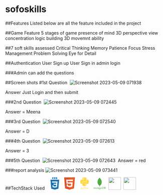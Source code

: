 ﻿# sofoskills
﻿##Features
Listed below are all the feature included in the project

﻿##Game Feature
 5 stages of game
presence of mind
3D perspective view
concentration
logic building
3D movemnt ability

﻿##7 soft skills assessed
Critical Thinking
Memory
Patience
Focus
Stress Management
Problem Solving
Eye for Detail

﻿##Authentication
 User Sign up
 User Sign in
 admin login
 
 ###Admin can add the questions
 
 ﻿##Screen shots
  #1st Question&nbsp;
  ![Screenshot 2023-05-09 071938](https://user-images.githubusercontent.com/99973013/236978273-0fb17212-40f7-4efa-ac95-47bb4929e244.png)&nbsp;

  Answer Just Login and then submit&nbsp;
  
  ###2nd Question&nbsp;
  ![Screenshot 2023-05-09 072445](https://user-images.githubusercontent.com/99973013/236978307-9f5aac45-cf85-4031-aed2-48b10b0cd47f.png)&nbsp;

  Answer = Meena&nbsp;
  
  ###3rd Question&nbsp;
  ![Screenshot 2023-05-09 072540](https://user-images.githubusercontent.com/99973013/236978348-bb084e77-f978-48bd-b4e3-f0e6a0f538f8.png)&nbsp;

  Answer = D&nbsp;
  
  ###4th Question&nbsp;
  ![Screenshot 2023-05-09 072613](https://user-images.githubusercontent.com/99973013/236978380-d9e17d4d-88d2-4694-92cc-6bdf87bc398b.png)&nbsp;
  
  Answer = 3&nbsp;
  
  ###5th Question&nbsp;
  ![Screenshot 2023-05-09 072643](https://user-images.githubusercontent.com/99973013/236978412-85e5c0ed-5b55-4e5e-8ae0-137c69df67d6.png)&nbsp;
  Answer = red
  
  ###report analysis
  ![Screenshot 2023-05-09 073441](https://user-images.githubusercontent.com/99973013/236978462-2eb00f9a-f4f6-4889-a331-6add847d063f.png)

  
  ##TechStack Used &nbsp;
  <img src="https://github.com/devicons/devicon/blob/master/icons/css3/css3-plain-wordmark.svg"  title="CSS3" alt="CSS" width="40" height="40"/>&nbsp;
  <img src="https://github.com/devicons/devicon/blob/master/icons/html5/html5-original.svg" title="HTML5" alt="HTML" width="40" height="40"/>&nbsp;
    <img src="https://github.com/devicons/devicon/blob/master/icons/python/python-plain-wordmark.svg"  title="CSS3" alt="CSS" width="40" height="40"/>&nbsp;
      <img src="https://github.com/devicons/devicon/blob/master/icons/mongodb/mongodb-plain-wordmark.svg"  title="CSS3" alt="CSS" width="40" height="40"/>&nbsp;
       <img src="https://cdn.jsdelivr.net/gh/devicons/devicon/icons/javascript/javascript-original.svg"  width="40" height="40"/>&nbsp;
        <img src="https://cdn.jsdelivr.net/gh/devicons/devicon/icons/flask/flask-original-wordmark.svg" width="40" height="40"/>&nbsp;
          
  
  
  
  
 
 
 
